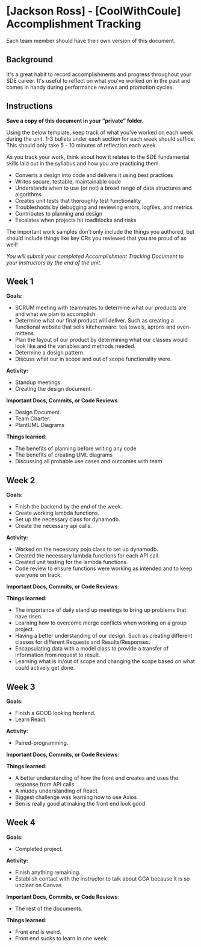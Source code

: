 # [Jackson Ross] - [CoolWithCoule] Accomplishment Tracking

Each team member should have their own version of this document.

## Background

It's a great habit to record accomplishments and progress throughout your SDE
career. It's useful to reflect on what you've worked on in the past and comes in
handy during performance reviews and promotion cycles.

## Instructions

**Save a copy of this document in your “private” folder.**

Using the below template, keep track of what you’ve worked on each week during
the unit. 1-3 bullets under each section for each week should suffice. This
should only take 5 - 10 minutes of reflection each week.

As you track your work, think about how it relates to the SDE fundamental skills
laid out in the syllabus and how you are practicing them.

* Converts a design into code and delivers it using best practices
* Writes secure, testable, maintainable code
* Understands when to use (or not) a broad range of data structures and
  algorithms
* Creates unit tests that thoroughly test functionality
* Troubleshoots by debugging and reviewing errors, logfiles, and metrics
* Contributes to planning and design
* Escalates when projects hit roadblocks and risks

The important work samples don’t only include the things you authored, but
should include things like key CRs you reviewed that you are proud of as well!

_You will submit your completed Accomplishment Tracking Document to your
instructors by the end of the unit._

## Week 1

**Goals:**
- SCRUM meeting with teammates to determine what our products are and what we plan to accomplish
- Determine what our final product will deliver. Such as creating a functional website that sells kitchenware: tea towels, aprons and oven-mittens.
- Plan the layout of our product by determining what our classes would look like and the variables and methods needed.
- Determine a design pattern.
- Discuss what our in scope and out of scope functionality were.


**Activity:**
- Standup meetings.
- Creating the design document.


**Important Docs, Commits, or Code Reviews**:
- Design Document.
- Team Charter.
- PlantUML Diagrams


**Things learned:**
- The benefits of planning before writing any code
- The benefits of creating UML diagrams
- Discussing all probable use cases and outcomes with team


## Week 2

**Goals:**
- Finish the backend by the end of the week.
- Create working lambda functions.
- Set up the necessary class for dynamodb.
- Create the necessary api calls.

**Activity:**
- Worked on the necessary pojo class to set up dynamodb.
- Created the necessary lambda functions for each API call.
- Created unit testing for the lambda functions.
- Code review to ensure functions were working as intended and to keep everyone on track.


**Important Docs, Commits, or Code Reviews**:

**Things learned:**
- The importance of daily stand up meetings to bring up problems that have risen.
- Learning how to overcome merge conflicts when working on a group project.
- Having a better understanding of our design. Such as creating different classes for different Requests and Results/Responses.
- Encapsulating data with a model class to provide a transfer of information from request to result.
- Learning what is in/out of scope and changing the scope based on what could actively get done.

## Week 3

**Goals:**
- Finish a GOOD looking frontend.
- Learn React.


**Activity:**
- Paired-programming.

**Important Docs, Commits, or Code Reviews**:

**Things learned:**
- A better understanding of how the front end creates and uses the response from API calls
- A muddy understanding of React.
- Biggest challenge was learning how to use Axios
- Ben is really good at making the front end look good


## Week 4

**Goals:**
- Completed project.

**Activity:**
- Finish anything remaining.
- Establish contact with the instructor to talk about GCA because it is so unclear on Canvas

**Important Docs, Commits, or Code Reviews**:
- The rest of the documents.

**Things learned:**
- Front end is weird.
- Front end sucks to learn in one week

